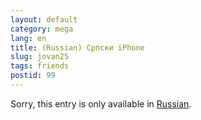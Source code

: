 ```yaml
---
layout: default
category: mega
lang: en
title: (Russian) Српски iPhone
slug: jovan25
tags: friends 
postid: 99
---
```

<p>Sorry, this entry is only available in <a href="http://mega.genn.org/export/getposts.php">Russian</a>.</p>
